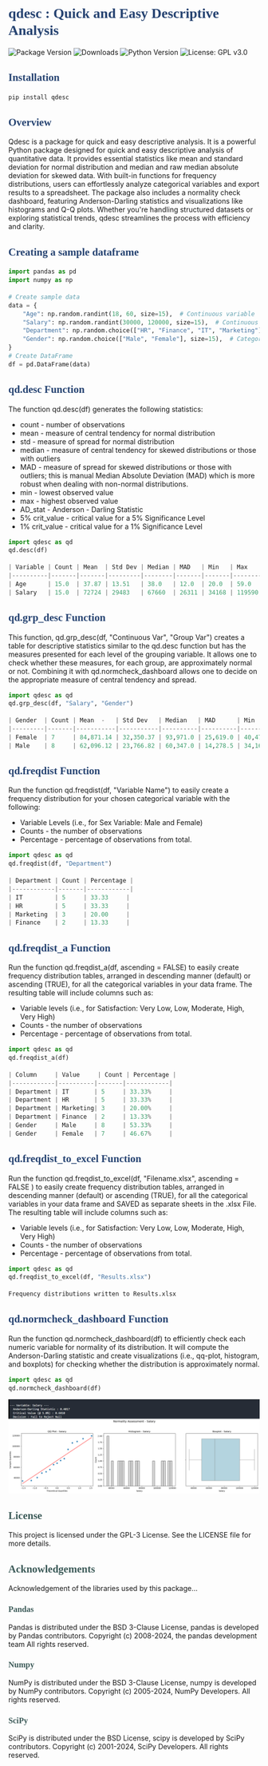 # <font face = 'Impact' color = '#274472' >  qdesc : Quick and Easy Descriptive Analysis </font>
![Package Version](https://img.shields.io/badge/version-0.1.9.2-pink)
![Downloads](https://pepy.tech/badge/qdesc)
![Python Version](https://img.shields.io/badge/python-3.8%2B-blue)
![License: GPL v3.0](https://img.shields.io/badge/license-GPL%20v3.0-blue)

## <font face = 'Calibri' color = '#274472' >  Installation </font>
```sh
pip install qdesc
```

## <font face = 'Calibri' color = '#274472' >  Overview </font>
Qdesc is a package for quick and easy descriptive analysis. It is a powerful Python package designed for quick and easy descriptive analysis of quantitative data. It provides essential statistics like mean and standard deviation for normal distribution and median and raw median absolute deviation for skewed data. With built-in functions for frequency distributions, users can effortlessly analyze categorical variables and export results to a spreadsheet. The package also includes a normality check dashboard, featuring Anderson-Darling statistics and visualizations like histograms and Q-Q plots. Whether you're handling structured datasets or exploring statistical trends, qdesc streamlines the process with efficiency and clarity.

## <font face = 'Calibri' color = '#274472' >  Creating a sample dataframe</font>
```python
import pandas as pd
import numpy as np

# Create sample data
data = {
    "Age": np.random.randint(18, 60, size=15),  # Continuous variable
    "Salary": np.random.randint(30000, 120000, size=15),  # Continuous variable
    "Department": np.random.choice(["HR", "Finance", "IT", "Marketing"], size=15),  # Categorical variable
    "Gender": np.random.choice(["Male", "Female"], size=15),  # Categorical variable
}
# Create DataFrame
df = pd.DataFrame(data)
```
## <font face = 'Calibri' color = '#274472' >  qd.desc Function</font>
The function qd.desc(df) generates the following statistics:
* count - number of observations
* mean - measure of central tendency for normal distribution	
* std - measure of spread for normal distribution
* median - measure of central tendency for skewed distributions or those with outliers
* MAD - measure of spread for skewed distributions or those with outliers; this is manual Median Absolute Deviation (MAD) which is more robust when dealing with non-normal distributions.
* min - lowest observed value
* max - highest observed value	
* AD_stat	- Anderson - Darling Statistic
* 5% crit_value - critical value for a 5% Significance Level	
* 1% crit_value - critical value for a 1% Significance Level

```python
import qdesc as qd
qd.desc(df)

| Variable | Count | Mean  | Std Dev | Median | MAD   | Min   | Max    | AD Stat | 5% Crit Value |
|----------|-------|-------|---------|--------|-------|-------|--------|---------|---------------|
| Age      | 15.0  | 37.87 | 13.51   | 38.0   | 12.0  | 20.0  | 59.0   | 0.41    | 0.68          |
| Salary   | 15.0  | 72724 | 29483   | 67660  | 26311 | 34168 | 119590 | 0.40    | 0.68          |
```

## <font face = 'Calibri' color = '#274472' >  qd.grp_desc Function</font>
This function, qd.grp_desc(df, "Continuous Var", "Group Var") creates a table for descriptive statistics similar to the qd.desc function but has the measures
presented for each level of the grouping variable. It allows one to check whether these measures, for each group, are approximately normal or not. Combining it
with qd.normcheck_dashboard allows one to decide on the appropriate measure of central tendency and spread.

```python
import qdesc as qd
qd.grp_desc(df, "Salary", "Gender")

| Gender  | Count | Mean  -   | Std Dev   | Median   | MAD      | Min    | Max     | AD Stat | 5% Crit Value |
|---------|-------|-----------|-----------|----------|----------|--------|---------|---------|---------------|
| Female  | 7     | 84,871.14 | 32,350.37 | 93,971.0 | 25,619.0 | 40,476 | 119,590 | 0.36    | 0.74          |
| Male    | 8     | 62,096.12 | 23,766.82 | 60,347.0 | 14,278.5 | 34,168 | 106,281 | 0.24    | 0.71          |
```

## <font face = 'Calibri' color = '#274472' >  qd.freqdist Function</font>
Run the function qd.freqdist(df, "Variable Name") to easily create a frequency distribution for your chosen categorical variable with the following:
* Variable Levels (i.e., for Sex Variable: Male and Female)
* Counts - the number of observations
* Percentage - percentage of observations from total.

```python
import qdesc as qd
qd.freqdist(df, "Department")

| Department | Count | Percentage |
|------------|-------|------------|
| IT         | 5     | 33.33     |
| HR         | 5     | 33.33     |
| Marketing  | 3     | 20.00     |
| Finance    | 2     | 13.33     |
```

## <font face = 'Calibri' color = '#274472' >  qd.freqdist_a Function</font>
Run the function qd.freqdist_a(df, ascending = FALSE) to easily create frequency distribution tables, arranged in descending manner (default) or ascending (TRUE), for all the categorical variables in your data frame. The resulting table will include columns such as:
* Variable levels (i.e., for Satisfaction: Very Low, Low, Moderate, High, Very High) 
* Counts - the number of observations
* Percentage - percentage of observations from total.

```python
import qdesc as qd
qd.freqdist_a(df)

| Column     | Value     | Count | Percentage |
|------------|----------|-------|------------|
| Department | IT       | 5     | 33.33%     |
| Department | HR       | 5     | 33.33%     |
| Department | Marketing| 3     | 20.00%     |
| Department | Finance  | 2     | 13.33%     |
| Gender     | Male     | 8     | 53.33%     |
| Gender     | Female   | 7     | 46.67%     |
```

## <font face = 'Calibri' color = '#274472' >  qd.freqdist_to_excel Function</font>
Run the function qd.freqdist_to_excel(df, "Filename.xlsx", ascending = FALSE ) to easily create frequency distribution tables, arranged in descending manner (default) or ascending (TRUE), for all  the categorical variables in your data frame and SAVED as separate sheets in the .xlsx File. The resulting table will include columns such as:
* Variable levels (i.e., for Satisfaction: Very Low, Low, Moderate, High, Very High) 
* Counts - the number of observations
* Percentage - percentage of observations from total.

```python
import qdesc as qd
qd.freqdist_to_excel(df, "Results.xlsx")

Frequency distributions written to Results.xlsx
```

## <font face = 'Calibri' color = '#274472' >  qd.normcheck_dashboard Function</font>
Run the function qd.normcheck_dashboard(df) to efficiently check each numeric variable for normality of its distribution. It will compute the Anderson-Darling statistic and create visualizations (i.e., qq-plot, histogram, and boxplots) for checking whether the distribution is approximately normal.

```python
import qdesc as qd
qd.normcheck_dashboard(df)
```
![Descriptive Statistics](https://raw.githubusercontent.com/Dcroix/qdesc/refs/heads/main/qd.normcheck_dashboard.png)


## <font face = 'Calibri' color = '#3D5B59' >  License</font>
This project is licensed under the GPL-3 License. See the LICENSE file for more details.

## <font face = 'Calibri' color = '#3D5B59' >  Acknowledgements</font>
Acknowledgement of the libraries used by this package...

### <font face = 'Calibri' color = '#3D5B59' >  Pandas</font>
Pandas is distributed under the BSD 3-Clause License, pandas is developed by Pandas contributors. Copyright (c) 2008-2024, the pandas development team All rights reserved.
### <font face = 'Calibri' color = '#3D5B59' >  Numpy</font>
NumPy is distributed under the BSD 3-Clause License, numpy is developed by NumPy contributors. Copyright (c) 2005-2024, NumPy Developers. All rights reserved.
### <font face = 'Calibri' color = '#3D5B59' >  SciPy</font>
SciPy is distributed under the BSD License, scipy is developed by SciPy contributors. Copyright (c) 2001-2024, SciPy Developers. All rights reserved.





